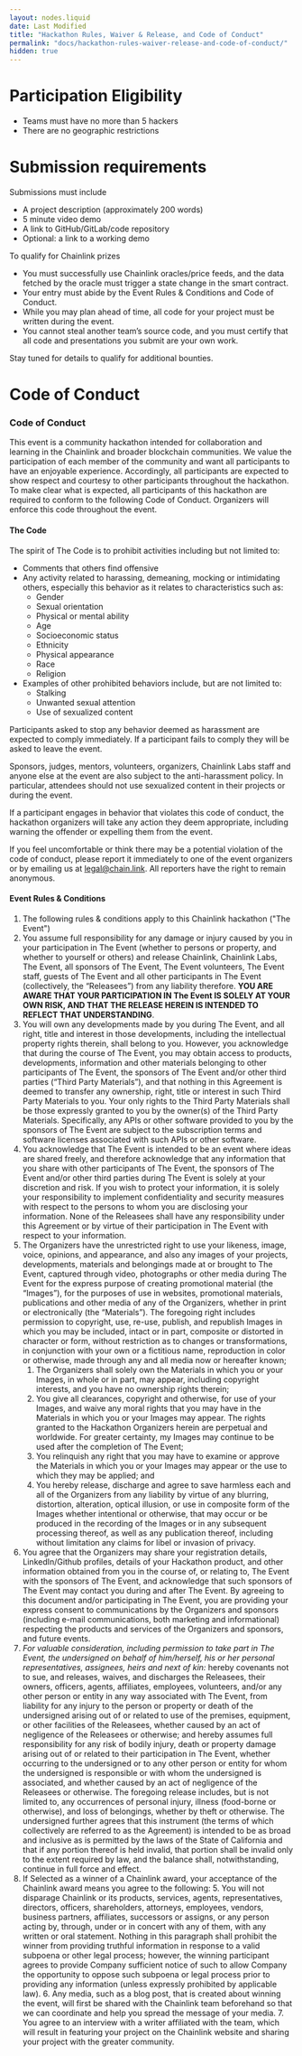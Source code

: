 ```yaml
---
layout: nodes.liquid
date: Last Modified
title: "Hackathon Rules, Waiver & Release, and Code of Conduct"
permalink: "docs/hackathon-rules-waiver-release-and-code-of-conduct/"
hidden: true
---
```

# Participation Eligibility



*   Teams must have no more than 5 hackers
*   There are no geographic restrictions


# Submission requirements

Submissions must include



*   A project description (approximately 200 words)
*   5 minute video demo
*   A link to GitHub/GitLab/code repository
*   Optional: a link to a working demo

To qualify for Chainlink prizes



*   You must successfully use Chainlink oracles/price feeds, and the data fetched by the oracle must trigger a state change in the smart contract.
*   Your entry must abide by the Event Rules & Conditions and Code of Conduct.
*   While you may plan ahead of time, all code for your project must be written during the event.
*   You cannot steal another team’s source code, and you must certify that all code and presentations you submit are your own work.

Stay tuned for details to qualify for additional bounties. 


# Code of Conduct 


### **Code of Conduct**

This event is a community hackathon intended for collaboration and learning in the Chainlink and broader blockchain communities. We value the participation of each member of the community and want all participants to have an enjoyable experience. Accordingly, all participants are expected to show respect and courtesy to other participants throughout the hackathon. To make clear what is expected, all participants of this hackathon are required to conform to the following Code of Conduct. Organizers will enforce this code throughout the event.


#### **The Code**

The spirit of The Code is to prohibit activities including but not limited to:



*   Comments that others find offensive
*   Any activity related to harassing, demeaning, mocking or intimidating others, especially this behavior as it relates to characteristics such as:
    *   Gender
    *   Sexual orientation
    *   Physical or mental ability
    *   Age
    *   Socioeconomic status
    *   Ethnicity
    *   Physical appearance
    *   Race
    *   Religion
*   Examples of other prohibited behaviors include, but are not limited to:
    *   Stalking
    *   Unwanted sexual attention
    *   Use of sexualized content

Participants asked to stop any behavior deemed as harassment are expected to comply immediately. If a participant fails to comply they will be asked to leave the event.

Sponsors, judges, mentors, volunteers, organizers, Chainlink Labs staff and anyone else at the event are also subject to the anti-harassment policy. In particular, attendees should not use sexualized content in their projects or during the event.

If a participant engages in behavior that violates this code of conduct, the hackathon organizers will take any action they deem appropriate, including warning the offender or expelling them from the event.

If you feel uncomfortable or think there may be a potential violation of the code of conduct, please report it immediately to one of the event organizers or by emailing us at legal@chain.link. All reporters have the right to remain anonymous.

 


#### **Event Rules & Conditions**



1. The following rules & conditions apply to this Chainlink hackathon ("The Event")
2. You assume full responsibility for any damage or injury caused by you in your participation in The Event (whether to persons or property, and whether to yourself or others) and release Chainlink, Chainlink Labs, The Event, all sponsors of The Event, The Event volunteers, The Event staff, guests of The Event and all other participants in The Event (collectively, the “Releasees”) from any liability therefore. **YOU ARE AWARE THAT YOUR PARTICIPATION IN The Event IS SOLELY AT YOUR OWN RISK, AND THAT THE RELEASE HEREIN IS INTENDED TO REFLECT THAT UNDERSTANDING**.
3. You will own any developments made by you during The Event, and all right, title and interest in those developments, including the intellectual property rights therein, shall belong to you. However, you acknowledge that during the course of The Event, you may obtain access to products, developments, information and other materials belonging to other participants of The Event, the sponsors of The Event and/or other third parties (“Third Party Materials”), and that nothing in this Agreement is deemed to transfer any ownership, right, title or interest in such Third Party Materials to you. Your only rights to the Third Party Materials shall be those expressly granted to you by the owner(s) of the Third Party Materials. Specifically, any APIs or other software provided to you by the sponsors of The Event are subject to the subscription terms and software licenses associated with such APIs or other software.
4. You acknowledge that The Event is intended to be an event where ideas are shared freely, and therefore acknowledge that any information that you share with other participants of The Event, the sponsors of The Event and/or other third parties during The Event is solely at your discretion and risk. If you wish to protect your information, it is solely your responsibility to implement confidentiality and security measures with respect to the persons to whom you are disclosing your information. None of the Releasees shall have any responsibility under this Agreement or by virtue of their participation in The Event with respect to your information.
5. The Organizers have the unrestricted right to use your likeness, image, voice, opinions, and appearance, and also any images of your projects, developments, materials and belongings made at or brought to The Event, captured through video, photographs or other media during The Event for the express purpose of creating promotional material (the “Images”), for the purposes of use in websites, promotional materials, publications and other media of any of the Organizers, whether in print or electronically (the “Materials”). The foregoing right includes permission to copyright, use, re-use, publish, and republish Images in which you may be included, intact or in part, composite or distorted in character or form, without restriction as to changes or transformations, in conjunction with your own or a fictitious name, reproduction in color or otherwise, made through any and all media now or hereafter known;
    1. The Organizers shall solely own the Materials in which you or your Images, in whole or in part, may appear, including copyright interests, and you have no ownership rights therein;
    2. You give all clearances, copyright and otherwise, for use of your Images, and waive any moral rights that you may have in the Materials in which you or your Images may appear. The rights granted to the Hackathon Organizers herein are perpetual and worldwide. For greater certainty, my Images may continue to be used after the completion of The Event;
    3. You relinquish any right that you may have to examine or approve the Materials in which you or your Images may appear or the use to which they may be applied; and
    4. You hereby release, discharge and agree to save harmless each and all of the Organizers from any liability by virtue of any blurring, distortion, alteration, optical illusion, or use in composite form of the Images whether intentional or otherwise, that may occur or be produced in the recording of the Images or in any subsequent processing thereof, as well as any publication thereof, including without limitation any claims for libel or invasion of privacy.
6. You agree that the Organizers may share your registration details, LinkedIn/Github profiles, details of your Hackathon product, and other information obtained from you in the course of, or relating to, The Event with the sponsors of The Event, and acknowledge that such sponsors of The Event may contact you during and after The Event. By agreeing to this document and/or participating in The Event, you are providing your express consent to communications by the Organizers and sponsors (including e-mail communications, both marketing and informational) respecting the products and services of the Organizers and sponsors, and future events.
7. _For valuable consideration, including permission to take part in The Event, the undersigned on behalf of him/herself, his or her personal representatives, assignees, heirs and next of kin:_ hereby covenants not to sue, and releases, waives, and discharges the Releasees, their owners, officers, agents, affiliates, employees, volunteers, and/or any other person or entity in any way associated with The Event, from liability for any injury to the person or property or death of the undersigned arising out of or related to use of the premises, equipment, or other facilities of the Releasees, whether caused by an act of negligence of the Releasees or otherwise; and hereby assumes full responsibility for any risk of bodily injury, death or property damage arising out of or related to their participation in The Event, whether occurring to the undersigned or to any other person or entity for whom the undersigned is responsible or with whom the undersigned is associated, and whether caused by an act of negligence of the Releasees or otherwise. The foregoing release includes, but is not limited to, any occurrences of personal injury, illness (food-borne or otherwise), and loss of belongings, whether by theft or otherwise. The undersigned further agrees that this instrument (the terms of which collectively are referred to as the Agreement) is intended to be as broad and inclusive as is permitted by the laws of the State of California and that if any portion thereof is held invalid, that portion shall be invalid only to the extent required by law, and the balance shall, notwithstanding, continue in full force and effect.
8. If Selected as a winner of a Chainlink award, your acceptance of the Chainlink award means you agree to the following:
    5. You will not disparage Chainlink or its products, services, agents, representatives, directors, officers, shareholders, attorneys, employees, vendors, business partners, affiliates, successors or assigns, or any person acting by, through, under or in concert with any of them, with any written or oral statement.  Nothing in this paragraph shall prohibit the winner from providing truthful information in response to a valid subpoena or other legal process; however, the winning participant agrees to provide Company sufficient notice of such to allow Company the opportunity to oppose such subpoena or legal process prior to providing any information (unless expressly prohibited by applicable law).
    6. Any media, such as a blog post, that is created about winning the event, will first be shared with the Chainlink team beforehand so that we can coordinate and help you spread the message of your media. 
    7. You agree to an interview with a writer affiliated with the team, which will result in featuring your project on the Chainlink website and sharing your project with the greater community.
